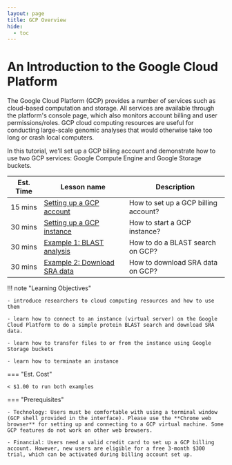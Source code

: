 ```yaml
---
layout: page
title: GCP Overview
hide:
  - toc
---
```


An Introduction to the Google Cloud Platform
============================================

The Google Cloud Platform (GCP) provides a number of services such as cloud-based computation and storage. All services are available through the platform's console page, which also monitors account billing and user permissions/roles. GCP cloud computing resources are useful for conducting large-scale genomic analyses that would otherwise take too long or crash local computers.

In this tutorial, we'll set up a GCP billing account and demonstrate how to use two GCP services: Google Compute Engine and Google Storage buckets.

Est. Time | Lesson name | Description
--- | --- | ---
15 mins  | [Setting up a GCP account](./gcp1.md) | How to set up a GCP billing account?
30 mins  | [Setting up a GCP instance](./gcp2.md) | How to start a GCP instance?
30 mins  | [Example 1: BLAST analysis](./gcp3.md) | How to do a BLAST search on GCP?
30 mins  | [Example 2: Download SRA data](./gcp4.md) | How to download SRA data on GCP?

!!! note "Learning Objectives"

    - introduce researchers to cloud computing resources and how to use them

    - learn how to connect to an instance (virtual server) on the Google Cloud Platform to do a simple protein BLAST search and download SRA data.

    - learn how to transfer files to or from the instance using Google Storage buckets

    - learn how to terminate an instance

=== "Est. Cost"

    < $1.00 to run both examples

=== "Prerequisites"

    - Technology: Users must be comfortable with using a terminal window (GCP shell provided in the interface). Please use the **Chrome web browser** for setting up and connecting to a GCP virtual machine. Some GCP features do not work on other web browsers.

    - Financial: Users need a valid credit card to set up a GCP billing account. However, new users are eligible for a free 3-month $300 trial, which can be activated during billing account set up.
